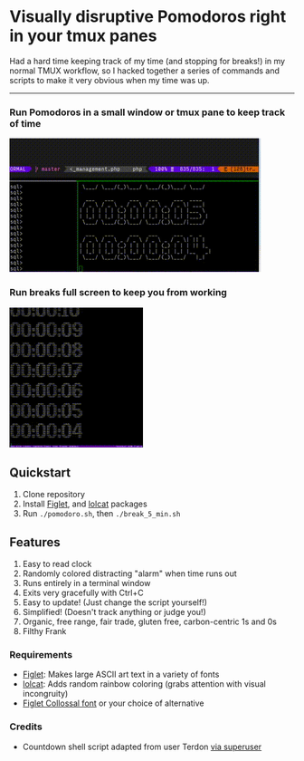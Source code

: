 # Visually disruptive Pomodoros right in your tmux panes

Had a hard time keeping track of my time (and stopping for breaks!) in my normal TMUX workflow, so I hacked
together a series of commands and scripts to make it very obvious when my time was up.
***

### Run Pomodoros in a small window or tmux pane to keep track of time
![alt text](https://github.com/TroyFletcher/terminal-pomodoro/raw/master/terminal-pomodoro.gif "Terminal Pomodoro")

### Run breaks full screen to keep you from working
![alt text](https://github.com/TroyFletcher/terminal-pomodoro/raw/master/terminal-break-5.gif "Terminal Break")

## Quickstart
1. Clone repository
2. Install [Figlet](http://www.figlet.org), and [lolcat](https://github.com/busyloop/lolcat) packages
3. Run `./pomodoro.sh`, then `./break_5_min.sh`

## Features
1. Easy to read clock
2. Randomly colored distracting "alarm" when time runs out
3. Runs entirely in a terminal window
4. Exits very gracefully with Ctrl+C
5. Easy to update! (Just change the script yourself!)
6. Simplified! (Doesn't track anything or judge you!)
7. Organic, free range, fair trade, gluten free, carbon-centric 1s and 0s
8. Filthy Frank

### Requirements
- [Figlet](http://www.figlet.org): Makes large ASCII art text in a variety of fonts
- [lolcat](https://github.com/busyloop/lolcat): Adds random rainbow coloring (grabs attention with visual incongruity)
- [Figlet Collossal font](http://www.figlet.org/fontdb_example.cgi?font=colossal.flf) or your choice of alternative

### Credits
- Countdown shell script adapted from user Terdon [via superuser](https://superuser.com/a/611582)
